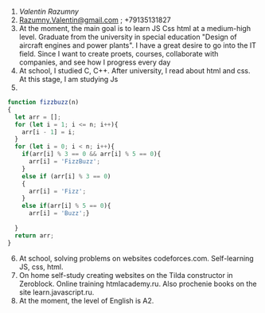 1.	*Valentin Razumny*
2.	Razumny.Valentin@gmail.com ; +79135131827
3.	At the moment, the main goal is to learn JS Css html at a medium-high level. Graduate from the university in special education "Design of aircraft engines and power plants". I have a great desire to go into the IT field. Since I want to create proets, courses, collaborate with companies, and see how I progress every day
4.	At school, I studied C, C++. After university, I read about html and css. At this stage, I am studying Js
5.	
```js
function fizzbuzz(n)
{
  let arr = [];
  for (let i = 1; i <= n; i++){
    arr[i - 1] = i;
  }
  for (let i = 0; i < n; i++){
    if(arr[i] % 3 == 0 && arr[i] % 5 == 0){
      arr[i] = 'FizzBuzz';
    }
    else if (arr[i] % 3 == 0)
    {
      arr[i] = 'Fizz';
    }
    else if(arr[i] % 5 == 0){
      arr[i] = 'Buzz';}
  
  }
  return arr;
}
```
6.	At school, solving problems on websites codeforces.com. Self-learning JS, css, html.
7.	On home self-study creating websites on the Tilda constructor in Zeroblock. Online training htmlacademy.ru. Also prochenie books on the site learn.javascript.ru.
8.	At the moment, the level of English is A2.
